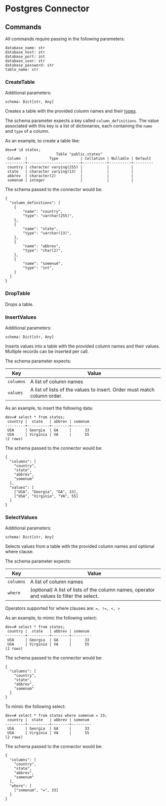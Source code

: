 # Postgres Connector

## Commands

All commands require passing in the following parameters:

```
database_name: str
database_host: str
database_port: int
database_user: str
database_password: str
table_name: str
```

### CreateTable

Additional parameters:

```
schema: Dict[str, Any]
```

Creates a table with the provided column names and their [types](https://www.postgresql.org/docs/current/datatype.html).

The schema parameter expects a key called `column_definitions`. The value associated with this key is a list of dictionaries, each containing the `name` and `type` of a column.

As an example, to create a table like:

```
dev=# \d states;
                       Table "public.states"
 Column  |          Type          | Collation | Nullable | Default 
---------+------------------------+-----------+----------+---------
 country | character varying(255) |           |          | 
 state   | character varying(13)  |           |          | 
 abbrev  | character(2)           |           |          | 
 somenum | integer                |           |          | 

```

The schema passed to the connector would be:

```
{
  "column_definitions": [
    {
        "name": "country",
        "type": "varchar(255)",
    },
    {
        "name": "state",
        "type": "varchar(13)",
    },
    {
        "name": "abbrev",
        "type": "char(2)",
    },
    {
        "name": "somenum",
        "type": "int",
    }
  ]
}
```

### DropTable

Drops a table.

### InsertValues

Additional parameters:

```
schema: Dict[str, Any]
```

Inserts values into a table with the provided column names and their values. Multiple records can be inserted per call.

The schema parameter expects:

| Key | Value |
|-----|-------|
| `columns` | A list of column names |
| `values` | A list of lists of the values to insert. Order must match column order. |

As an example, to insert the following data:

```
dev=# select * from states;
 country |  state   | abbrev | somenum 
---------+----------+--------+---------
 USA     | Georgia  | GA     |      33
 USA     | Virginia | VA     |      55
(2 rows)

```

The schema passed to the connector would be:

```
{
  "columns": [
    "country",
    "state",
    "abbrev",
    "somenum"
  ], 
  "values": [
    ["USA", "Georgia", "GA", 33], 
    ["USA", "Virginia", "VA", 55]
  ]
}
```
### SelectValues

Additional parameters:

```
schema: Dict[str, Any]
```

Selects values from a table with the provided column names and optional where clause.

The schema parameter expects:

| Key | Value |
|-----|-------|
| `columns` | A list of column names |
| `where` | (optional) A list of lists of the column names, operator and values to filter the select. |

Operators supported for where clauses are: `=, !=, <, >`

As an example, to mimic the following select:

```
dev=# select * from states;
 country |  state   | abbrev | somenum 
---------+----------+--------+---------
 USA     | Georgia  | GA     |      33
 USA     | Virginia | VA     |      55
(2 rows)

```

The schema passed to the connector would be:

```
{
  "columns": [
    "country",
    "state",
    "abbrev",
    "somenum"
  ]
}
```

To mimic the following select:

```
dev=# select * from states where somenum = 33;
 country |  state   | abbrev | somenum 
---------+----------+--------+---------
 USA     | Georgia  | GA     |      33
 USA     | Virginia | VA     |      55
(2 rows)

```

The schema passed to the connector would be:

```
{
  "columns": [
    "country",
    "state",
    "abbrev",
    "somenum"
  ],
  "where": [
    ["somenum", "=", 33]
  ]
}
```
